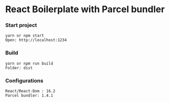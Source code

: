 # React Boilerplate with Parcel bundler

### **Start project**

```
yarn or npm start
Open: http://localhost:1234
```

### **Build**

```
yarn or npm run build
Folder: dist
```

### **Configurations**
```
React/React-Dom : 16.2
Parcel bundler: 1.4.1
```
